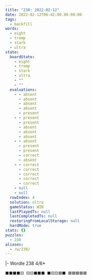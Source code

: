 ```yaml
---
title: "238: 2022-02-12"
date: 2022-02-12T06:42:00.00-08:00
tags:
  - backfill
words:
  - eight
  - tromp
  - stark
  - ultra
state:
  boardState:
    - eight
    - tromp
    - stark
    - ultra
    - ""
    - ""
  evaluations:
    - - absent
      - absent
      - absent
      - absent
      - present
    - - present
      - present
      - absent
      - absent
      - absent
    - - absent
      - present
      - present
      - correct
      - absent
    - - correct
      - correct
      - correct
      - correct
      - correct
    - null
    - null
  rowIndex: 4
  solution: ultra
  gameStatus: WIN
  lastPlayedTs: null
  lastCompletedTs: null
  restoringFromLocalStorage: null
  hardMode: true
stats: {}
puzzles:
  - 238
aliases:
  - /w/238/
---
```

|-
Wordle 238 4/6*
<!-- more -->
``` ⬛⬛⬛⬛🟨 🟨🟨⬛⬛⬛ ⬛🟨🟨🟩⬛ 🟩🟩🟩🟩🟩 ```
